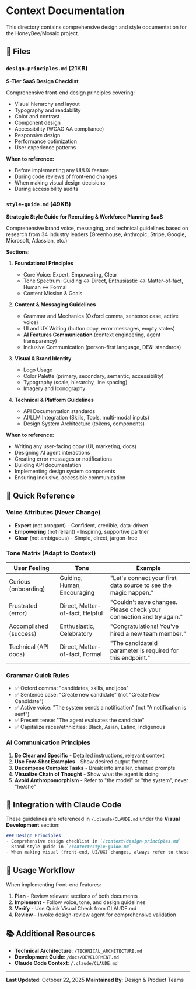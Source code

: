 # Context Documentation

This directory contains comprehensive design and style documentation for the HoneyBee/Mosaic project.

## 📁 Files

### `design-principles.md` (21KB)
**S-Tier SaaS Design Checklist**

Comprehensive front-end design principles covering:
- Visual hierarchy and layout
- Typography and readability
- Color and contrast
- Component design
- Accessibility (WCAG AA compliance)
- Responsive design
- Performance optimization
- User experience patterns

**When to reference:**
- Before implementing any UI/UX feature
- During code reviews of front-end changes
- When making visual design decisions
- During accessibility audits

### `style-guide.md` (49KB)
**Strategic Style Guide for Recruiting & Workforce Planning SaaS**

Comprehensive brand voice, messaging, and technical guidelines based on research from 34 industry leaders (Greenhouse, Anthropic, Stripe, Google, Microsoft, Atlassian, etc.)

**Sections:**
1. **Foundational Principles**
   - Core Voice: Expert, Empowering, Clear
   - Tone Spectrum: Guiding ↔ Direct, Enthusiastic ↔ Matter-of-fact, Human ↔ Formal
   - Content Mission & Goals

2. **Content & Messaging Guidelines**
   - Grammar and Mechanics (Oxford comma, sentence case, active voice)
   - UI and UX Writing (button copy, error messages, empty states)
   - **AI Features Communication** (context engineering, agent transparency)
   - Inclusive Communication (person-first language, DE&I standards)

3. **Visual & Brand Identity**
   - Logo Usage
   - Color Palette (primary, secondary, semantic, accessibility)
   - Typography (scale, hierarchy, line spacing)
   - Imagery and Iconography

4. **Technical & Platform Guidelines**
   - API Documentation standards
   - AI/LLM Integration (Skills, Tools, multi-modal inputs)
   - Design System Architecture (tokens, components)

**When to reference:**
- Writing any user-facing copy (UI, marketing, docs)
- Designing AI agent interactions
- Creating error messages or notifications
- Building API documentation
- Implementing design system components
- Ensuring inclusive, accessible communication

## 🎯 Quick Reference

### Voice Attributes (Never Change)
- **Expert** (not arrogant) - Confident, credible, data-driven
- **Empowering** (not reliant) - Inspiring, supportive partner
- **Clear** (not ambiguous) - Simple, direct, jargon-free

### Tone Matrix (Adapt to Context)

| User Feeling | Tone | Example |
|--------------|------|---------|
| Curious (onboarding) | Guiding, Human, Encouraging | "Let's connect your first data source to see the magic happen." |
| Frustrated (error) | Direct, Matter-of-fact, Helpful | "Couldn't save changes. Please check your connection and try again." |
| Accomplished (success) | Enthusiastic, Celebratory | "Congratulations! You've hired a new team member." |
| Technical (API docs) | Direct, Matter-of-fact, Formal | "The candidateId parameter is required for this endpoint." |

### Grammar Quick Rules
- ✅ Oxford comma: "candidates, skills, and jobs"
- ✅ Sentence case: "Create new candidate" (not "Create New Candidate")
- ✅ Active voice: "The system sends a notification" (not "A notification is sent")
- ✅ Present tense: "The agent evaluates the candidate"
- ✅ Capitalize races/ethnicities: Black, Asian, Latino, Indigenous

### AI Communication Principles
1. **Be Clear and Specific** - Detailed instructions, relevant context
2. **Use Few-Shot Examples** - Show desired output format
3. **Decompose Complex Tasks** - Break into smaller, chained prompts
4. **Visualize Chain of Thought** - Show what the agent is doing
5. **Avoid Anthropomorphism** - Refer to "the model" or "the system", never "he/she"

## 🔗 Integration with Claude Code

These guidelines are referenced in `/.claude/CLAUDE.md` under the **Visual Development** section:

```markdown
### Design Principles
- Comprehensive design checklist in `/context/design-principles.md`
- Brand style guide in `/context/style-guide.md`
- When making visual (front-end, UI/UX) changes, always refer to these files for guidance
```

## 🚀 Usage Workflow

When implementing front-end features:

1. **Plan** - Review relevant sections of both documents
2. **Implement** - Follow voice, tone, and design guidelines
3. **Verify** - Use Quick Visual Check from CLAUDE.md
4. **Review** - Invoke design-review agent for comprehensive validation

## 📚 Additional Resources

- **Technical Architecture**: `/TECHNICAL_ARCHITECTURE.md`
- **Development Guide**: `/docs/DEVELOPMENT.md`
- **Claude Code Context**: `/.claude/CLAUDE.md`

---

**Last Updated**: October 22, 2025
**Maintained By**: Design & Product Teams
